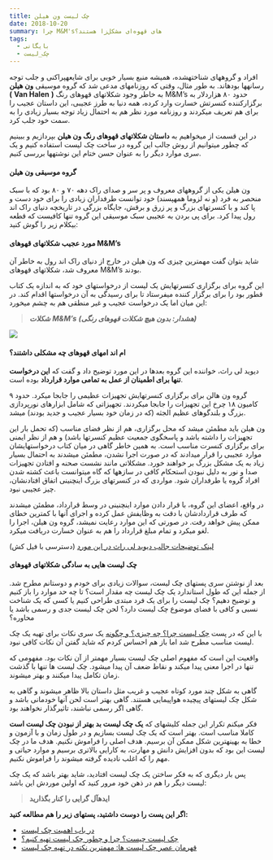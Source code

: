 ```yaml
---
title: چک لیست ون هیلن
date: 2018-10-20
summary: چرا M&M'sهای قهوه‌ای مشکل‌زا هستند؟
tags:
  - بایگانی
  - چک_لیست
---
```

افراد و گروههای شناختهشده، همیشه منبع بسیار خوبی برای شایعهپراکنی و جلب توجه رسانهها بودهاند. به طور مثال، وقتی که روزنامهای مدعی شد که گروه موسیقی **ون هیلن (** **Van Halen** **)** به خاطر وجود شکلاتهای قهوهای رنگ M&M’s حدود ۸۰ هزاردلار به برگزارکننده کنسرتش خسارت وارد کرده، همه دنیا به طرز عجیبی، این داستان عجیب را برای هم تعریف میکردند و روزنامه مورد نظر هم به احتمال زیاد توجه بسیار زیادی را به سمت خود جلب کرد.

در این قسمت از میخواهیم به **داستان شکلاتهای قهوهای رنگ ون هیلن** بپردازیم و ببینیم که چطور میتوانیم از روش جالب این گروه در ساخت چک لیست استفاده کنیم و یک سری موارد دیگر را به عنوان حسن ختام این نوشتهها بررسی کنیم.

#### گروه موسیقی ون هیلن

ون هیلن یکی از گروههای معروف و پر سر و صدای راک دهه ۷۰ و ۸۰ بود که با سبک منحصر به فرد (و نه لزوما همهپسند) خود توانست طرفداران زیادی را برای خود دست و پا کند و با کنسرتهای بزرگ و پر زرق و برقش، جایگاه بزرگی در تاریخچه دنیای راک اند رول پیدا کرد. برای پی بردن به عجیبی سبک موسیقی این گروه تنها کافیست که قطعه بیکلام زیر را گوش کنید:

#### مورد عجیب شکلاتهای قهوهای M&M’s

شاید بتوان گفت مهمترین چیزی که ون هیلن در خارج از دنیای راک اند رول به خاطر آن معروف شد، شکلاتهای قهوهای M&M’s بودند.

این گروه برای برگزاری کنسرتهایش یک لیست از درخواستهای خود که به اندازه یک کتاب قطور بود را برای برگزار کننده میفرستاد تا برای رسیدگی به آن درخواستها اقدام کند. در این میان اما یک درخواست عجیب و غیر منطقی هم به چشم میخورد:

> ***شکلات*** ***M&M’s*** ***(هشدار: بدون هیچ شکلات قهوهای رنگی)***

![](https://kakavand.me/wp-content/uploads/2018/10/no-brown-MMs.jpg)

#### ام اند امهای قهوهای چه مشکلی داشتند؟

دیوید لی راث، خواننده این گروه بعدها در این مورد توضیح داد و گفت که **این درخواست تنها برای اطمینان از عمل به تمامی موارد قرارداد** بوده است.

گروه ون هالن برای برگزاری کنسرتهایش تجهیزات عظیمی را جابجا میکرد. حدود ۹ کامیون ۱۸ چرخ این تجهیزات را جابجا میکردند. تجهیزاتی که شامل ابزارهای نورپردازی بزرگ و بلندگوهای عظیم الجثه (که در زمان خود بسیار عجیب و جدید بودند) میشد.

ون هیلن باید مطمئن میشد که محل برگزاری، هم از نظر فضای مناسب (که تحمل بار این تجهیزات را داشته باشد و پاسخگوی جمعیت عظیم کنسرتها باشد) و هم از نظر ایمنی برای برگزاری کنسرت مناسب است. به همین خاطر گاهی در میان کتاب درخواستهایشان موارد عجیبی را قرار میدادند که در صورت اجرا نشدن، مطمئن میشدند به احتمال بسیار زیاد به یک مشکل بزرگ بر خواهند خورد. مشکلاتی مانند نشست صحنه و افتادن تجهیزات صدا و نور به دلیل نبودن استحکام کافی در سازهها که گاه میتوانست باعث کشته شدن افراد گروه یا طرفداران شود. مواردی که در کنسرتهای بزرگ اینچنینی اتفاق افتادنشان، چیز عجیبی نبود.

در واقع، اعضای این گروه، با قرار دادن موارد اینچنینی در وسط قرارداد، مطمئن میشدند که طرف قراردادشان با دقت به وظایفش عمل کرده و اجرای آنها با کمترین خطای ممکن پیش خواهد رفت. در صورتی که این موارد رعایت نمیشد، گروه ون هیلن، اجرا را لغو میکرد و تمام مبلغ قرارداد را هم به عنوان خسارت دریافت میکرد.

[لینک توضیحات جالب دیوید لی راث در این مورد](https://vimeo.com/36615187) (دسترسی با فیل کش)

#### چک لیست هایی به سادگی شکلاتهای قهوهای

بعد از نوشتن سری پستهای چک لیست، سوالات زیادی برای خودم و دوستانم مطرح شد. از جمله این که طول استاندارد یک چک لیست چه مقدار است؟ تا چه حد موارد را باز کنیم و توضیح دهیم؟ چک لیست را برای یک فرد مبتدی طراحی کنیم یا کسی که یک شناخت نسبی و کافی با فضای موضوع چک لیست دارد؟ لحن چک لیست جدی و رسمی باشد یا محاوره؟

با این که در پست [چک لیست چرا؟ چه چیزی؟ و چگونه](https://kakavand.me/checklist/) یک سری نکات برای تهیه یک چک لیست مناسب مطرح شد اما باز هم احساس کردم که شاید گفتن آن نکات کافی نبود.

واقعیت این است که مفهوم اصلی چک لیست بسیار مهمتر از آن نکات بود. مفهومی که تنها در اجرا معنی پیدا میکند و نقاط ضعف آن پیدا میشود. چک لیست ها تنها با گذشت زمان تکامل پیدا میکنند و بهتر میشوند.

گاهی به شکل چند مورد کوتاه عجیب و غریب مثل داستان بالا ظاهر میشوند و گاهی به شکل چک لیستهای پیچیده هواپیمایی هستند. گاهی بهتر است لحن آنها خودمانی باشد و گاهی اگر رسمی نباشند، تاثیرگذار نخواهند بود.

فکر میکنم تکرار این جمله کلیشهای که **یک چک لیست بد بهتر از نبودن چک لیست است** کاملا مناسب است. بهتر است که یک چک لیست بسازیم و در طول زمان و با آزمون و خطا به بهینهترین شکل ممکن آن برسیم. هدف اصلی را فراموش نکنیم. هدف ما در چک لیست این بود که بدون افزایش دانش و مهارت، به کارایی بالاتری برسیم و موارد حیاتی و مهم را که اغلب نادیده گرفته میشوند را فراموش نکنیم.

پس بار دیگری که به فکر ساختن یک چک لیست افتادید، شاید بهتر باشد که یک چک لیست دیگر را هم در ذهن خود مرور کنید که اولین موردش این باشد:

> **ایدهآل گرایی را کنار بگذارید**

**اگر این پست را دوست داشتید، پستهای زیر را هم مطالعه کنید:**

- [در باب اهمیت چک لیست](https://kakavand.me/checklist_manifesto/)
- [چک لیست چیست؟ چرا و چطور چک لیست تهیه کنیم؟](https://kakavand.me/checklist/)
- [قهرمان عصر چک لیست ها: مهمترین نکته در تهیه چک لیست](https://kakavand.me/hero-in-the-age-of-checklists/)